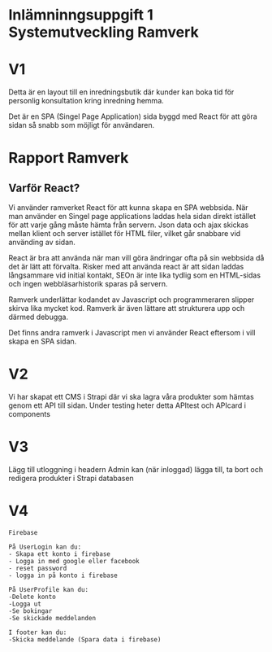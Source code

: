 # Inlämninngsuppgift 1 Systemutveckling Ramverk

# V1 
Detta är en layout till en inredningsbutik där kunder kan boka tid för personlig konsultation kring inredning hemma. 

Det är en SPA (Singel Page Application) sida byggd med React för att göra sidan så snabb som möjligt för användaren. 

# Rapport Ramverk
## Varför React?

Vi använder ramverket React för att kunna skapa en SPA webbsida. När man använder en Singel page applications laddas hela sidan direkt istället för att varje gång måste hämta från servern. Json data och ajax skickas mellan klient och server istället för HTML filer, vilket går snabbare vid använding av sidan. 

React är bra att använda när man vill göra ändringar ofta på sin webbsida då det är lätt att förvalta. Risker med att använda react är att sidan laddas långsammare vid initial kontakt, SEOn är inte lika tydlig som en HTML-sidas och ingen webbläsarhistorik sparas på servern.  

Ramverk underlättar kodandet av Javascript och programmeraren slipper skirva lika mycket kod. Ramverk är även lättare att strukturera upp och därmed debugga. 

Det finns andra ramverk i Javascript men vi använder React eftersom i vill skapa en SPA sidan. 

# V2 

Vi har skapat ett CMS i Strapi där vi ska lagra våra produkter som hämtas genom ett API till sidan. Under testing heter detta APItest och APIcard i components

# V3

  Lägg till utloggning i headern 
  Admin kan (när inloggad) lägga till, ta bort och redigera produkter i Strapi databasen

# V4 

    Firebase 

    På UserLogin kan du: 
    - Skapa ett konto i firebase
    - Logga in med google eller facebook
    - reset password
    - logga in på konto i firebase

    På UserProfile kan du:
    -Delete konto
    -Logga ut
    -Se bokingar
    -Se skickade meddelanden
  
    I footer kan du:
    -Skicka meddelande (Spara data i firebase)
